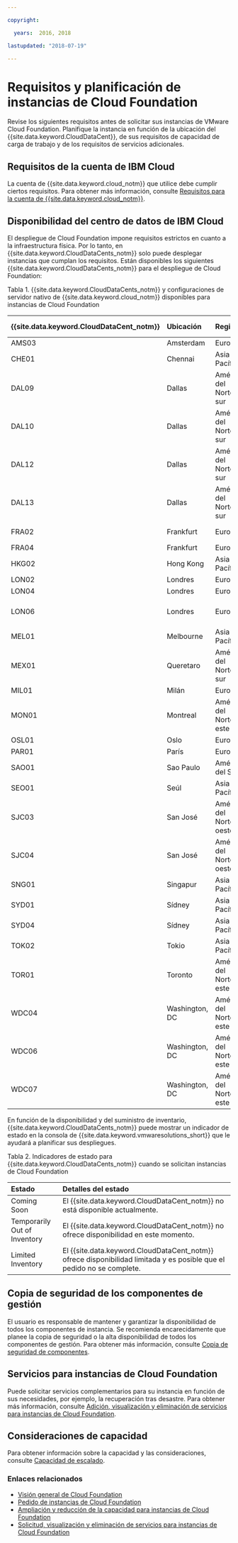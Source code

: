 ```yaml
---

copyright:

  years:  2016, 2018

lastupdated: "2018-07-19"

---
```


# Requisitos y planificación de instancias de Cloud Foundation

Revise los siguientes requisitos antes de solicitar sus instancias de VMware Cloud Foundation. Planifique la instancia en función de la ubicación del {{site.data.keyword.CloudDataCent}}, de sus requisitos de capacidad de carga de trabajo y de los requisitos de servicios adicionales.

## Requisitos de la cuenta de IBM Cloud

La cuenta de {{site.data.keyword.cloud_notm}} que utilice debe cumplir ciertos requisitos. Para obtener más información, consulte [Requisitos para la cuenta de {{site.data.keyword.cloud_notm}}](../vmonic/slaccountrequirement.html).

## Disponibilidad del centro de datos de IBM Cloud

El despliegue de Cloud Foundation impone requisitos estrictos en cuanto a la infraestructura física. Por lo tanto, en {{site.data.keyword.CloudDataCents_notm}} solo puede desplegar instancias que cumplan los requisitos. Están disponibles los siguientes {{site.data.keyword.CloudDataCents_notm}} para el despliegue de Cloud Foundation:

Tabla 1. {{site.data.keyword.CloudDataCents_notm}} y configuraciones de servidor nativo de {{site.data.keyword.cloud_notm}} disponibles para instancias de Cloud Foundation

| {{site.data.keyword.CloudDataCent_notm}} | Ubicación | Región | Configuraciones del servidor |
|:----------------------|:---------|:-------|:----------------------|
| AMS03 | Amsterdam | Europa | Personalizado |
| CHE01 | Chennai | Asia-Pacífico | Personalizado |
| DAL09 | Dallas | América del Norte sur | Personalizado |
| DAL10 | Dallas | América del Norte sur | Personalizado, Pequeño, Grande |
| DAL12 | Dallas | América del Norte sur | Personalizado |
| DAL13 | Dallas | América del Norte sur | Personalizado |
| FRA02 | Frankfurt | Europa | Personalizado, Grande |
| FRA04 | Frankfurt | Europa | Personalizado |
| HKG02 | Hong Kong | Asia-Pacífico | Personalizado |
| LON02 | Londres | Europa | Personalizado |
| LON04 | Londres | Europa | Personalizado |
| LON06 | Londres | Europa | Personalizado, Pequeño, Grande |
| MEL01 | Melbourne | Asia-Pacífico | Personalizado |
| MEX01 | Queretaro | América del Norte sur | Personalizado |
| MIL01 | Milán | Europa | Personalizado |
| MON01 | Montreal | América del Norte este | Personalizado |
| OSL01 | Oslo | Europa | Personalizado |
| PAR01 | París | Europa | Personalizado |
| SAO01 | Sao Paulo | América del Sur | Personalizado |
| SEO01 | Seúl | Asia-Pacífico | Personalizado |
| SJC03 | San José | América del Norte oeste | Personalizado |
| SJC04 | San José | América del Norte oeste | Personalizado |
| SNG01 | Singapur | Asia-Pacífico | Personalizado |
| SYD01 | Sídney | Asia-Pacífico | Personalizado |
| SYD04 | Sídney | Asia-Pacífico | Personalizado |
| TOK02 | Tokio | Asia-Pacífico | Personalizado |
| TOR01 | Toronto | América del Norte este | Personalizado, Pequeño, Grande |
| WDC04 | Washington, DC | América del Norte este | Personalizado, Pequeño, Grande |
| WDC06 | Washington, DC | América del Norte este | Personalizado |
| WDC07 | Washington, DC | América del Norte este | Personalizado |

En función de la disponibilidad y del suministro de inventario, {{site.data.keyword.CloudDataCents_notm}} puede mostrar un indicador de estado en la consola de {{site.data.keyword.vmwaresolutions_short}} que le ayudará a planificar sus despliegues.

Tabla 2. Indicadores de estado para {{site.data.keyword.CloudDataCents_notm}} cuando se solicitan instancias de Cloud Foundation

| Estado | Detalles del estado |
|:------------------------------|:--------------------------------------------------|
| Coming Soon                   | El {{site.data.keyword.CloudDataCent_notm}} no está disponible actualmente. |
| Temporarily Out of Inventory  | El {{site.data.keyword.CloudDataCent_notm}} no ofrece disponibilidad en este momento. |
| Limited Inventory             | El {{site.data.keyword.CloudDataCent_notm}} ofrece disponibilidad limitada y es posible que el pedido no se complete. |

## Copia de seguridad de los componentes de gestión

El usuario es responsable de mantener y garantizar la disponibilidad de todos los componentes de instancia. Se recomienda encarecidamente que planee la copia de seguridad o la alta disponibilidad de todos los componentes de gestión. Para obtener más información, consulte [Copia de seguridad de componentes](../archiref/solution/solution_backingup.html).

## Servicios para instancias de Cloud Foundation

Puede solicitar servicios complementarios para su instancia en función de sus necesidades, por ejemplo, la recuperación tras desastre. Para obtener más información, consulte [Adición, visualización y eliminación de servicios para instancias de Cloud Foundation](sd_addingremovingservices.html).

## Consideraciones de capacidad

Para obtener información sobre la capacidad y las consideraciones, consulte [Capacidad de escalado](../archiref/solution/solution_scaling.html).

### Enlaces relacionados

* [Visión general de Cloud Foundation](sd_cloudfoundationoverview.html)
* [Pedido de instancias de Cloud Foundation](sd_orderinginstance.html)
* [Ampliación y reducción de la capacidad para instancias de Cloud Foundation](sd_addingremovingservers.html)
* [Solicitud, visualización y eliminación de servicios para instancias de Cloud Foundation](sd_addingremovingservices.html)
